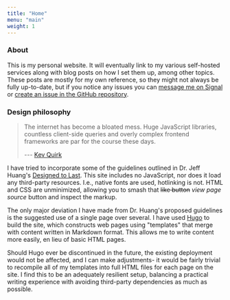 ```yaml
---
title: "Home"
menu: "main"
weight: 1
---
```


### About

This is my personal website. It will eventually link to my various self-hosted
services along with blog posts on how I set them up, among other topics. These
posts are mostly for my own reference, so they might not always be fully
up-to-date, but if you notice any issues you can
[message me on Signal](https://signal.me/#eu/D9ahAdeW8Zbb9Nlp_Priz3iuK5Cce0le33frY5Xlt31O0QdNprdF5ZmoxcCf88Ga)
or [create an issue in the GitHub repository](https://github.com/ldmitch/ldmitch.dev/issues/new).

### Design philosophy

> The internet has become a bloated mess. Huge JavaScript libraries, countless
> client-side queries and overly complex frontend frameworks are par for the
> course these days.
>
> --- [Kev Quirk](https://512kb.club/)

I have tried to incorporate some of the guidelines outlined in Dr. Jeff Huang's
[Designed to Last](https://jeffhuang.com/designed_to_last/). This site includes
no JavaScript, nor does it load any third-party resources. I.e., native fonts
are used, hotlinking is not. HTML and CSS are unminimized, allowing you to smash
that ~~like button~~ *view page source* button and inspect the markup.

The only major deviation I have made from Dr. Huang's proposed guidelines is the
suggested use of a single page over several. I have used [Hugo](https://gohugo.io/)
to build the site, which constructs web pages using "templates" that merge with
content written in Markdown format. This allows me to write content more easily,
en lieu of basic HTML pages.

Should Hugo ever be discontinued in the future, the existing deployment would
not be affected, and I can make adjustments- it would be fairly trivial to
recompile all of my templates into full HTML files for each page on the site. I
find this to be an adequately resilient setup, balancing a practical writing
experience with avoiding third-party dependencies as much as possible.
